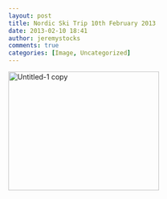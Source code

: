 ```yaml
---
layout: post
title: Nordic Ski Trip 10th February 2013
date: 2013-02-10 18:41
author: jeremystocks
comments: true
categories: [Image, Uncategorized]
---
```

<a href="http://jeremystocks.files.wordpress.com/2013/02/untitled-1-copy.jpg"><img class="alignnone size-medium wp-image-1175" alt="Untitled-1 copy" src="http://jeremystocks.files.wordpress.com/2013/02/untitled-1-copy.jpg?w=300" width="300" height="237" /></a>
